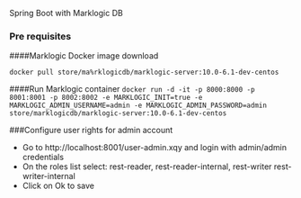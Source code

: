 Spring Boot with Marklogic DB

### Pre requisites

####Marklogic Docker image download 

`docker pull store/ma%rklogicdb/marklogic-server:10.0-6.1-dev-centos`

####Run Marklogic container 
`docker run -d -it -p 8000:8000 -p 8001:8001 -p 8002:8002 -e MARKLOGIC_INIT=true -e MARKLOGIC_ADMIN_USERNAME=admin -e MARKLOGIC_ADMIN_PASSWORD=admin  store/marklogicdb/marklogic-server:10.0-6.1-dev-centos`

###Configure user rights for admin account
- Go to http://localhost:8001/user-admin.xqy and login with admin/admin credentials
- On the roles list select: rest-reader, rest-reader-internal, rest-writer rest-writer-internal
- Click on Ok to save
